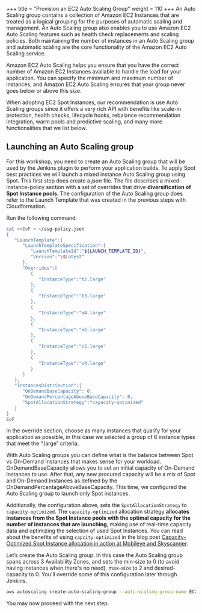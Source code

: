 +++
title = "Provision an EC2 Auto Scaling Group"
weight = 110
+++
An Auto Scaling group contains a collection of Amazon EC2 Instances that are treated as a logical grouping for the purposes of automatic scaling and management. An Auto Scaling group also enables you to use Amazon EC2 Auto Scaling features such as health check replacements and scaling policies. Both maintaining the number of instances in an Auto Scaling group and automatic scaling are the core functionality of the Amazon EC2 Auto Scaling service.

Amazon EC2 Auto Scaling helps you ensure that you have the correct number of Amazon EC2 Instances available to handle the load for your application. You can specify the minimum and maximum number of instances, and Amazon EC2 Auto Scaling ensures that your group never goes below or above this size.

When adopting EC2 Spot Instances, our recommendation is use Auto Scaling groups since it offers a very rich API with benefits like scale-in protection, health checks, lifecycle hooks, rebalance recommendation integration, warm pools and predictive scaling, and many more functionalities that we list below.

## Launching an Auto Scaling group
For this workshop, you need to create an Auto Scaling group that will be used by the Jenkins plugin to perform your application builds. To apply Spot best practices we will launch a mixed instance Auto Scaling group using Spot. This first step does create a *json* file. The file describes a mixed-instance-policy section with a set of overrides that drive **diversification of Spot Instance pools**. The configuration of the Auto Scaling group does refer to the Launch Template that was created in the previous steps with Cloudformation.

Run the following command:

```bash
cat <<EoF > ~/asg-policy.json
{
   "LaunchTemplate":{
      "LaunchTemplateSpecification":{
         "LaunchTemplateId":"${LAUNCH_TEMPLATE_ID}",
         "Version":"\$Latest"
      },
      "Overrides":[
         {
            "InstanceType":"t2.large"
         },
         {
            "InstanceType":"t3.large"
         },
         {
            "InstanceType":"m4.large"
         },
         {
            "InstanceType":"m5.large"
         },
         {
            "InstanceType":"c5.large"
         },
         {
            "InstanceType":"c4.large"
         }
      ]
   },
   "InstancesDistribution":{
      "OnDemandBaseCapacity": 0,
      "OnDemandPercentageAboveBaseCapacity": 0,
      "SpotAllocationStrategy":"capacity-optimized"
   }
}
EoF
```

In the override section, choose as many instances that qualify for your application as possible, in this case we selected a group of 6 instance types that meet the “.large” criteria.

With Auto Scaling groups you can define what is the balance between Spot vs On-Demand Instances that makes sense for your workload. OnDemandBaseCapacity allows you to set an initial capacity of On-Demand Instances to use. After that, any new procured capacity will be a mix of Spot and On-Demand Instances as defined by the OnDemandPercentageAboveBaseCapacity. This time, we configured the Auto Scaling group to launch only Spot instances.

Additionally, the configuration above, sets the `SpotAllocationStrategy` to `capacity-optimized`. The `capacity-optimized` allocation strategy **allocates instances from the Spot Instance pools with the optimal capacity for the number of instances that are launching**, making use of real-time capacity data and optimizing the selection of used Spot Instances. You can read about the benefits of using `capcity-optimized` in the blog post [Capacity-Optimized Spot Instance allocation in action at Mobileye and Skyscanner](https://aws.amazon.com/blogs/aws/capacity-optimized-spot-instance-allocation-in-action-at-mobileye-and-skyscanner/).

Let’s create the Auto Scaling group. In this case the Auto Scaling group spans across 3 Availability Zones, and sets the min-size to 0 (to avoid having instances when there's no need), max-size to 2 and desired-capacity to 0. You'll override some of this configuration later through Jenkins.

```bash
aws autoscaling create-auto-scaling-group --auto-scaling-group-name EC2SpotJenkinsASG --min-size 0 --max-size 2 --desired-capacity 0 --vpc-zone-identifier "${PRIVATE_SUBNETS}" --mixed-instances-policy file://asg-policy.json
```

You may now proceed with the next step.